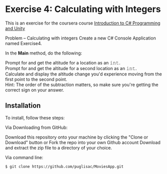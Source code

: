 # Exercise 4: Calculating with Integers

This is an exercise for the coursera course [Introduction to C# Programming and Unity](https://www.coursera.org/learn/introduction-programming-unity)

Problem – Calculating with integers
Create a new C# Console Application named Exercise4.

In the **Main** method, do the following:

Prompt for and get the altitude for a location as an 𝚒𝚗𝚝.  
Prompt for and get the altitude for a second location as an 𝚒𝚗𝚝.  
Calculate and display the altitude change you'd experience moving from the first point to the second      point.  
 Hint: The order of the subtraction matters, so make sure you're getting the correct sign on your answer.
 
 ## Installation
To install, follow these steps:

Via Downloading from GitHub:

Download this repository onto your machine by clicking the "Clone or Download" button or Fork the repo into your own Github account
Download and extract the zip file to a directory of your choice.  

Via command line:

`$ git clone https://github.com/puglisac/MoviesApp.git`
